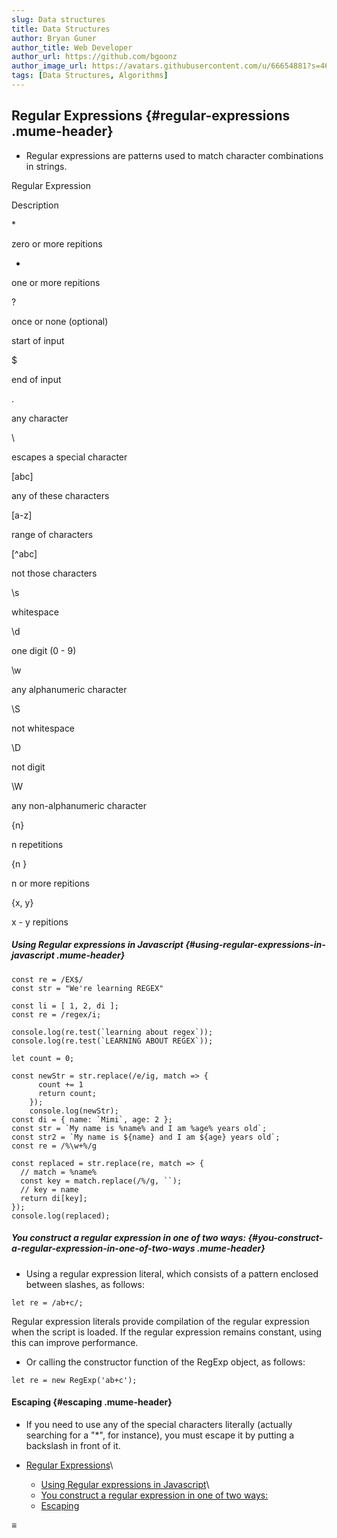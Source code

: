 ```yaml
---
slug: Data structures
title: Data Structures
author: Bryan Guner
author_title: Web Developer
author_url: https://github.com/bgoonz
author_image_url: https://avatars.githubusercontent.com/u/66654881?s=460&u=4614c45125eb6ab7e4b04468cb9cdf5c998c879d&v=4
tags: [Data Structures, Algorithms]
---
```

Regular Expressions {#regular-expressions .mume-header}
-------------------

-   Regular expressions are patterns used to match character
    combinations in strings.

Regular Expression

Description

\*

zero or more repitions

+

one or more repitions

?

once or none (optional)

start of input

\$

end of input

.

any character

\\

escapes a special character

[abc]

any of these characters

[a-z]

range of characters

[\^abc]

not those characters

\\s

whitespace

\\d

one digit (0 - 9)

\\w

any alphanumeric character

\\S

not whitespace

\\D

not digit

\\W

any non-alphanumeric character

{n}

n repetitions

{n }

n or more repitions

{x, y}

x - y repitions

##### Using Regular expressions in Javascript {#using-regular-expressions-in-javascript .mume-header}

``` {.language-javascript data-role="codeBlock" data-info="js"}
const re = /EX$/
const str = "We're learning REGEX"

const li = [ 1, 2, di ];
const re = /regex/i;

console.log(re.test(`learning about regex`));
console.log(re.test(`LEARNING ABOUT REGEX`));

let count = 0;

const newStr = str.replace(/e/ig, match => {
      count += 1
      return count;
    });
    console.log(newStr);
const di = { name: `Mimi`, age: 2 };
const str = `My name is %name% and I am %age% years old`;
const str2 = `My name is ${name} and I am ${age} years old`;
const re = /%\w+%/g

const replaced = str.replace(re, match => {
  // match = %name%
  const key = match.replace(/%/g, ``);
  // key = name
  return di[key];
});
console.log(replaced);
```

##### You construct a regular expression in one of two ways: {#you-construct-a-regular-expression-in-one-of-two-ways .mume-header}

-   Using a regular expression literal, which consists of a pattern
    enclosed between slashes, as follows:

``` {.language-javascript data-role="codeBlock" data-info="js"}
let re = /ab+c/;
```

Regular expression literals provide compilation of the regular
expression when the script is loaded. If the regular expression remains
constant, using this can improve performance.

-   Or calling the constructor function of the RegExp object, as
    follows:

``` {.language-javascript data-role="codeBlock" data-info="js"}
let re = new RegExp('ab+c');
```

#### Escaping {#escaping .mume-header}

-   If you need to use any of the special characters literally (actually
    searching for a "\*", for instance), you must escape it by putting a
    backslash in front of it.

-   [Regular Expressions](#regular-expressions)\
     - [Using Regular expressions in
    Javascript](#using-regular-expressions-in-javascript)\
     - [You construct a regular expression in one of two
    ways:](#you-construct-a-regular-expression-in-one-of-two-ways)
    -   [Escaping](#escaping)

≡

